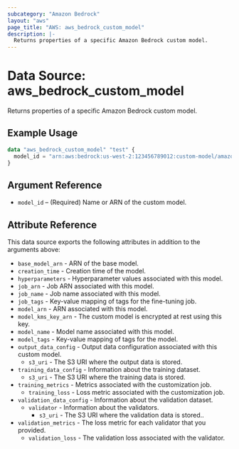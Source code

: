 ```yaml
---
subcategory: "Amazon Bedrock"
layout: "aws"
page_title: "AWS: aws_bedrock_custom_model"
description: |-
  Returns properties of a specific Amazon Bedrock custom model.
---
```


# Data Source: aws_bedrock_custom_model

Returns properties of a specific Amazon Bedrock custom model.

## Example Usage

```terraform
data "aws_bedrock_custom_model" "test" {
  model_id = "arn:aws:bedrock:us-west-2:123456789012:custom-model/amazon.titan-text-express-v1:0:8k/ly16hhi765j4 "
}
```

## Argument Reference

* `model_id` – (Required) Name or ARN of the custom model.

## Attribute Reference

This data source exports the following attributes in addition to the arguments above:

* `base_model_arn` - ARN of the base model.
* `creation_time` - Creation time of the model.
* `hyperparameters` - Hyperparameter values associated with this model.
* `job_arn` - Job ARN associated with this model.
* `job_name` - Job name associated with this model.
* `job_tags` - Key-value mapping of tags for the fine-tuning job.
* `model_arn` - ARN associated with this model.
* `model_kms_key_arn` - The custom model is encrypted at rest using this key.
* `model_name` - Model name associated with this model.
* `model_tags` - Key-value mapping of tags for the model.
* `output_data_config` - Output data configuration associated with this custom model.
    * `s3_uri` - The S3 URI where the output data is stored.
* `training_data_config` - Information about the training dataset.
    * `s3_uri` - The S3 URI where the training data is stored.
* `training_metrics` - Metrics associated with the customization job.
    * `training_loss` - Loss metric associated with the customization job.
* `validation_data_config` - Information about the validation dataset.
    * `validator` - Information about the validators.
        * `s3_uri` - The S3 URI where the validation data is stored..
* `validation_metrics` - The loss metric for each validator that you provided.
    * `validation_loss` - The validation loss associated with the validator.
  